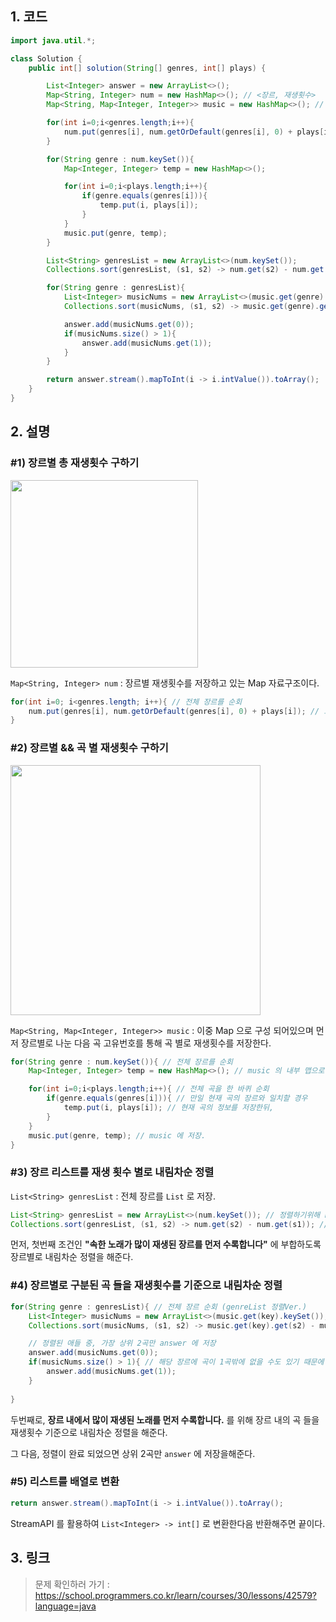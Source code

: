 ## 1. 코드
```java
import java.util.*;

class Solution {
    public int[] solution(String[] genres, int[] plays) {

        List<Integer> answer = new ArrayList<>();
        Map<String, Integer> num = new HashMap<>(); // <장르, 재생횟수>
        Map<String, Map<Integer, Integer>> music = new HashMap<>(); // <장르, <고유번호,재생횟수>>

        for(int i=0;i<genres.length;i++){
            num.put(genres[i], num.getOrDefault(genres[i], 0) + plays[i]);    
        }

        for(String genre : num.keySet()){
            Map<Integer, Integer> temp = new HashMap<>();

            for(int i=0;i<plays.length;i++){
                if(genre.equals(genres[i])){
                    temp.put(i, plays[i]);
                }
            }
            music.put(genre, temp);
        }

        List<String> genresList = new ArrayList<>(num.keySet());
        Collections.sort(genresList, (s1, s2) -> num.get(s2) - num.get(s1));

        for(String genre : genresList){
            List<Integer> musicNums = new ArrayList<>(music.get(genre).keySet());
            Collections.sort(musicNums, (s1, s2) -> music.get(genre).get(s2) - music.get(genre).get(s1));

            answer.add(musicNums.get(0));
            if(musicNums.size() > 1){
                answer.add(musicNums.get(1));
            }
        }

        return answer.stream().mapToInt(i -> i.intValue()).toArray();
    }
}
```
## 2. 설명

### #1) 장르별 총 재생횟수 구하기

<img src="https://velog.velcdn.com/images/minwoorich/post/6a5d545f-7a76-40a4-84b2-e60a6de5a994/image.png" style="margin:0;width:300px;"/>

``Map<String, Integer> num`` : 장르별 재생횟수를 저장하고 있는 Map 자료구조이다.

```java
for(int i=0; i<genres.length; i++){ // 전체 장르를 순회
	num.put(genres[i], num.getOrDefault(genres[i], 0) + plays[i]); // 고유번호(인덱스) 를 이용해 해당 장르와 일치하는 곡의 재생 횟수를 누적합하여 저장
}
```

### #2) 장르별 && 곡 별 재생횟수 구하기

<img src="https://velog.velcdn.com/images/minwoorich/post/3bfedd1c-3d14-4610-b0cc-a58fbb576712/image.png" style="margin:0;width:400px;"/>

``Map<String, Map<Integer, Integer>> music`` : 이중 Map 으로 구성 되어있으며 먼저 장르별로 나눈 다음 곡 고유번호를 통해 곡 별로 재생횟수를 저장한다. <br/> 

```java
for(String genre : num.keySet()){ // 전체 장르를 순회
	Map<Integer, Integer> temp = new HashMap<>(); // music 의 내부 맵으로 저장될 임시 map

	for(int i=0;i<plays.length;i++){ // 전체 곡을 한 바퀴 순회
		if(genre.equals(genres[i])){ // 만일 현재 곡의 장르와 일치할 경우
			temp.put(i, plays[i]); // 현재 곡의 정보를 저장한뒤,
		}
	}
	music.put(genre, temp); // music 에 저장.
}
```

### #3) 장르 리스트를 재생 횟수 별로 내림차순 정렬
``List<String> genresList`` : 전체 장르를 ``List`` 로 저장. 

```java
List<String> genresList = new ArrayList<>(num.keySet()); // 정렬하기위해 List 로 옮겨담았음.
Collections.sort(genresList, (s1, s2) -> num.get(s2) - num.get(s1)); // 후행 - 선행 => 내림차순.(암기해!)
```

먼저, 첫번째 조건인 **"속한 노래가 많이 재생된 장르를 먼저 수록합니다"** 에 부합하도록 장르별로 내림차순 정렬을 해준다.

### #4) 장르별로 구분된 곡 들을 재생횟수를 기준으로 내림차순 정렬
```java
for(String genre : genresList){ // 전체 장르 순회 (genreList 정렬Ver.)
    List<Integer> musicNums = new ArrayList<>(music.get(key).keySet()); // 각 장르에 속해 있는 곡들의 고유번호를 저장
    Collections.sort(musicNums, (s1, s2) -> music.get(key).get(s2) - music.get(key).get(s1)); // 후행 - 선행 => 내림차순.(암기해!) 

	// 정렬된 애들 중, 가장 상위 2곡만 answer 에 저장
	answer.add(musicNums.get(0));
    if(musicNums.size() > 1){ // 해당 장르에 곡이 1곡밖에 없을 수도 있기 때문에 이렇게 if문으로 분기
    	answer.add(musicNums.get(1));
    }
    
}
```

두번째로, **장르 내에서 많이 재생된 노래를 먼저 수록합니다.** 를 위해 장르 내의 곡 들을 재생횟수 기준으로 내림차순 정렬을 해준다. 

그 다음, 정렬이 완료 되었으면 상위 2곡만 ``answer`` 에 저장을해준다.

### #5) 리스트를 배열로 변환

```java
return answer.stream().mapToInt(i -> i.intValue()).toArray();
```
StreamAPI 를 활용하여 ``List<Integer> -> int[]`` 로 변환한다음 반환해주면 끝이다.



## 3. 링크
> 문제 확인하러 가기 : https://school.programmers.co.kr/learn/courses/30/lessons/42579?language=java
